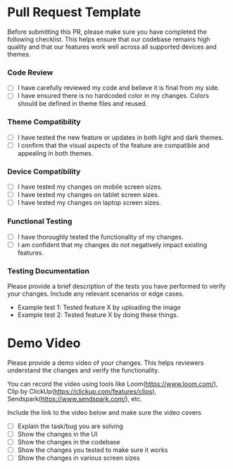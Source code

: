 # Pull Request Template

Before submitting this PR, please make sure you have completed the following checklist. This helps ensure that our codebase remains high quality and that our features work well across all supported devices and themes.

### Code Review
- [ ] I have carefully reviewed my code and believe it is final from my side.
- [ ] I have ensured there is no hardcoded color in my changes. Colors should be defined in theme files and reused.

### Theme Compatibility
- [ ] I have tested the new feature or updates in both light and dark themes.
- [ ] I confirm that the visual aspects of the feature are compatible and appealing in both themes.

### Device Compatibility
- [ ] I have tested my changes on mobile screen sizes.
- [ ] I have tested my changes on tablet screen sizes.
- [ ] I have tested my changes on laptop screen sizes.

### Functional Testing
- [ ] I have thoroughly tested the functionality of my changes.
- [ ] I am confident that my changes do not negatively impact existing features.

### Testing Documentation
Please provide a brief description of the tests you have performed to verify your changes. Include any relevant scenarios or edge cases.

- Example test 1: Tested feature X by uploading the image
- Example test 2: Tested feature X by doing these things.

# Demo Video
Please provide a demo video of your changes. This helps reviewers understand the changes and verify the functionality.

You can record the video using tools like Loom(https://www.loom.com/), Clip by ClickUp(https://clickup.com/features/clips), Sendspark(https://www.sendspark.com/), etc.

Include the link to the video below and make sure the video covers
- [ ] Explain the task/bug you are solving
- [ ] Show the changes in the UI
- [ ] Show the changes in the codebase
- [ ] Show the changes you tested to make sure it works
- [ ] Show the changes in various screen sizes
